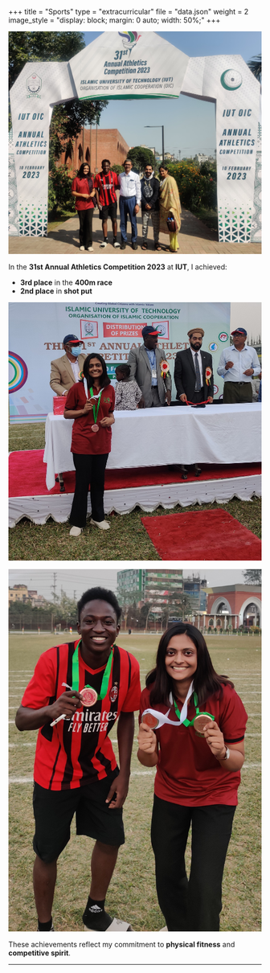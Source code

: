 +++
title = "Sports"
type = "extracurricular"
file = "data.json"
weight = 2
image_style = "display: block; margin: 0 auto; width: 50%;"
+++

![extra curricular](/images/ec_1.jpg)

In the **31st Annual Athletics Competition 2023** at **IUT**, I achieved:
- **3rd place** in the **400m race**
- **2nd place** in **shot put**

![extra curricular](/images/ec_2.jpg)

![extra curricular](/images/ec_3.jpg)

These achievements reflect my commitment to **physical fitness** and **competitive spirit**.

---